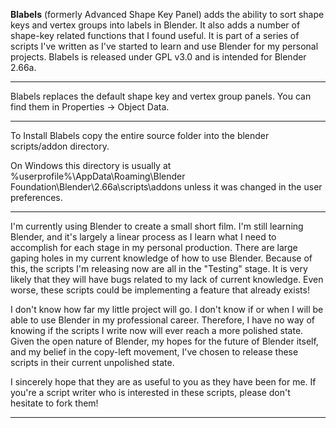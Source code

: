 **Blabels** (formerly Advanced Shape Key Panel) adds the ability to sort shape keys and vertex groups into labels in Blender.  It also adds a number of shape-key related functions that I found useful.  It is part of a series of scripts I've written as I've started to learn and use Blender for my personal projects.  Blabels is released under GPL v3.0 and is intended for Blender 2.66a.

***

Blabels replaces the default shape key and vertex group panels.  You can find them in Properties -> Object Data.

***

To Install Blabels copy the entire source folder into the blender scripts/addon directory.

On Windows this directory is usually at %userprofile%\AppData\Roaming\Blender Foundation\Blender\2.66a\scripts\addons unless it was changed in the user preferences.

***

I'm currently using Blender to create a small short film.  I'm still learning Blender, and it's largely a linear process as I learn what I need to accomplish for each stage in my personal production.  There are large gaping holes in my current knowledge of how to use Blender.  Because of this, the scripts I'm releasing now are all in the "Testing" stage.  It is very likely that they will have bugs related to my lack of current knowledge.  Even worse, these scripts could be implementing a feature that already exists!

I don't know how far my little project will go.  I don't know if or when I will be able to use Blender in my professional career.  Therefore, I have no way of knowing if the scripts I write now will ever reach a more polished state.  Given the open nature of Blender, my hopes for the future of Blender itself, and my belief in the copy-left movement, I've chosen to release these scripts in their current unpolished state.

I sincerely hope that they are as useful to you as they have been for me.  If you're a script writer who is interested in these scripts, please don't hesitate to fork them!

***

